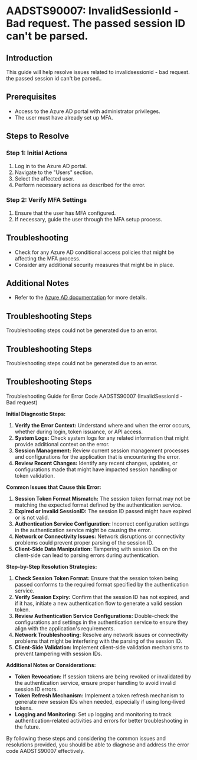 # AADSTS90007: InvalidSessionId - Bad request. The passed session ID can't be parsed.

## Introduction
This guide will help resolve issues related to invalidsessionid - bad request. the passed session id can't be parsed..

## Prerequisites
- Access to the Azure AD portal with administrator privileges.
- The user must have already set up MFA.

## Steps to Resolve

### Step 1: Initial Actions
1. Log in to the Azure AD portal.
2. Navigate to the "Users" section.
3. Select the affected user.
4. Perform necessary actions as described for the error.

### Step 2: Verify MFA Settings
1. Ensure that the user has MFA configured.
2. If necessary, guide the user through the MFA setup process.

## Troubleshooting
- Check for any Azure AD conditional access policies that might be affecting the MFA process.
- Consider any additional security measures that might be in place.

## Additional Notes
- Refer to the [Azure AD documentation](https://learn.microsoft.com/en-us/azure/active-directory/) for more details.


## Troubleshooting Steps
Troubleshooting steps could not be generated due to an error.

## Troubleshooting Steps
Troubleshooting steps could not be generated due to an error.

## Troubleshooting Steps
Troubleshooting Guide for Error Code AADSTS90007 (InvalidSessionId - Bad request)

**Initial Diagnostic Steps:**

1. **Verify the Error Context:** Understand where and when the error occurs, whether during login, token issuance, or API access.
2. **System Logs:** Check system logs for any related information that might provide additional context on the error.
3. **Session Management:** Review current session management processes and configurations for the application that is encountering the error.
4. **Review Recent Changes:** Identify any recent changes, updates, or configurations made that might have impacted session handling or token validation.

**Common Issues that Cause this Error:**

1. **Session Token Format Mismatch:** The session token format may not be matching the expected format defined by the authentication service.
2. **Expired or Invalid SessionID:** The session ID passed might have expired or is not valid.
3. **Authentication Service Configuration:** Incorrect configuration settings in the authentication service might be causing the error.
4. **Network or Connectivity Issues:** Network disruptions or connectivity problems could prevent proper parsing of the session ID.
5. **Client-Side Data Manipulation:** Tampering with session IDs on the client-side can lead to parsing errors during authentication.

**Step-by-Step Resolution Strategies:**

1. **Check Session Token Format:** Ensure that the session token being passed conforms to the required format specified by the authentication service.
2. **Verify Session Expiry:** Confirm that the session ID has not expired, and if it has, initiate a new authentication flow to generate a valid session token.
3. **Review Authentication Service Configurations:** Double-check the configurations and settings in the authentication service to ensure they align with the application's requirements.
4. **Network Troubleshooting:** Resolve any network issues or connectivity problems that might be interfering with the parsing of the session ID.
5. **Client-Side Validation:** Implement client-side validation mechanisms to prevent tampering with session IDs.

**Additional Notes or Considerations:**

- **Token Revocation:** If session tokens are being revoked or invalidated by the authentication service, ensure proper handling to avoid invalid session ID errors.
- **Token Refresh Mechanism:** Implement a token refresh mechanism to generate new session IDs when needed, especially if using long-lived tokens.
- **Logging and Monitoring:** Set up logging and monitoring to track authentication-related activities and errors for better troubleshooting in the future.

By following these steps and considering the common issues and resolutions provided, you should be able to diagnose and address the error code AADSTS90007 effectively.
